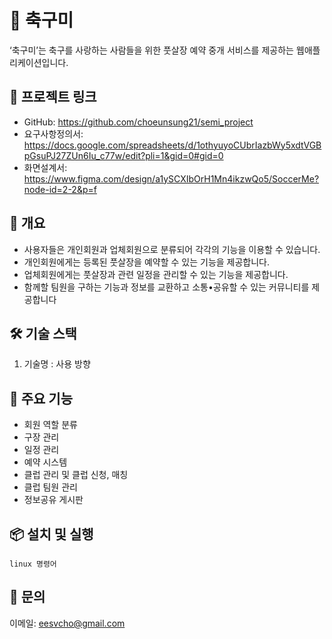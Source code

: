 # 📘 축구미
‘축구미’는 축구를 사랑하는 사람들을 위한 풋살장 예약 중개 서비스를 제공하는 웹애플리케이션입니다.

## 🔗 프로젝트 링크
- GitHub: https://github.com/choeunsung21/semi_project
- 요구사항정의서: https://docs.google.com/spreadsheets/d/1othyuyoCUbrIazbWy5xdtVGBpGsuPJ27ZUn6Iu_c77w/edit?pli=1&gid=0#gid=0
- 화면설계서: https://www.figma.com/design/a1ySCXIbOrH1Mn4ikzwQo5/SoccerMe?node-id=2-2&p=f

## 🧩 개요
- 사용자들은 개인회원과 업체회원으로 분류되어 각각의 기능을 이용할 수 있습니다.
- 개인회원에게는 등록된 풋살장을 예약할 수 있는 기능을 제공합니다.
- 업체회원에게는 풋살장과 관련 일정을 관리할 수 있는 기능을 제공합니다.
- 함께할 팀원을 구하는 기능과 정보를 교환하고 소통•공유할 수 있는 커뮤니티를 제공합니다

## 🛠 기술 스택
1. 기술명 : 사용 방향

## 🚀 주요 기능
- 회원 역할 분류
- 구장 관리
- 일정 관리
- 예약 시스템
- 클럽 관리 및 클럽 신청, 매칭
- 클럽 팀원 관리
- 정보공유 게시판

## 📦 설치 및 실행
```
linux 명령어
```
## 📧 문의
이메일: eesvcho@gmail.com
